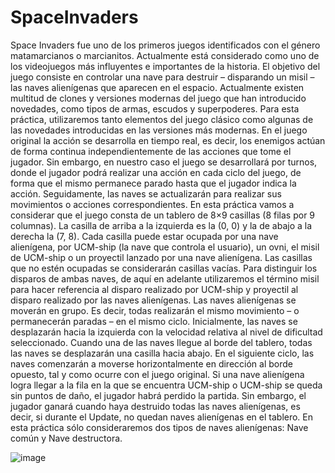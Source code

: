# SpaceInvaders
Space Invaders fue uno de los primeros juegos identificados con el género matamarcianos
o marcianitos. Actualmente está considerado como uno de los videojuegos más
influyentes e importantes de la historia. El objetivo del juego consiste en controlar una
nave para destruir – disparando un misil – las naves alienígenas que aparecen en el espacio.
Actualmente existen multitud de clones y versiones modernas del juego que han
introducido novedades, como tipos de armas, escudos y superpoderes.
Para esta práctica, utilizaremos tanto elementos del juego clásico como algunas de
las novedades introducidas en las versiones más modernas. En el juego original la acción
se desarrolla en tiempo real, es decir, los enemigos actúan de forma continua independientemente
de las acciones que tome el jugador. Sin embargo, en nuestro caso el juego
se desarrollará por turnos, donde el jugador podrá realizar una acción en cada ciclo del
juego, de forma que el mismo permanece parado hasta que el jugador indica la acción.
Seguidamente, las naves se actualizarán para realizar sus movimientos o acciones correspondientes.
En esta práctica vamos a considerar que el juego consta de un tablero de
8×9 casillas (8 filas por 9 columnas). La casilla de arriba a la izquierda es la (0, 0) y la de
abajo a la derecha la (7, 8). Cada casilla puede estar ocupada por una nave alienígena, por
UCM-ship (la nave que controla el usuario), un ovni, el misil de UCM-ship o un proyectil
lanzado por una nave alienígena. Las casillas que no estén ocupadas se considerarán casillas
vacías. Para distinguir los disparos de ambas naves, de aquí en adelante utilizaremos el
término misil para hacer referencia al disparo realizado por UCM-ship y proyectil al
disparo realizado por las naves alienígenas.
Las naves alienígenas se moverán en grupo. Es decir, todas realizarán el mismo movimiento
– o permanecerán paradas – en el mismo ciclo. Inicialmente, las naves se desplazarán
hacia la izquierda con la velocidad relativa al nivel de dificultad seleccionado. Cuando una
de las naves llegue al borde del tablero, todas las naves se desplazarán una casilla hacia
abajo. En el siguiente ciclo, las naves comenzarán a moverse horizontalmente en dirección
al borde opuesto, tal y como ocurre con el juego original.
Si una nave alienígena logra llegar a la fila en la que se encuentra UCM-ship o
UCM-ship se queda sin puntos de daño, el jugador habrá perdido la partida. Sin embargo,
el jugador ganará cuando haya destruido todas las naves alienígenas, es decir, si
durante el Update, no quedan naves alienígenas en el tablero.
En esta práctica sólo consideraremos dos tipos de naves alienígenas: Nave común y Nave destructora.

![image](https://user-images.githubusercontent.com/49251020/133243226-367ded9c-75d8-452f-9e6b-d99f6ed89894.png)


